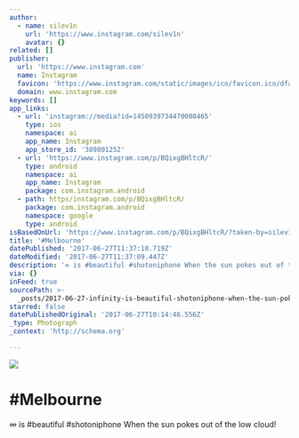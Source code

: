 ```yaml
---
author:
  - name: silev1n
    url: 'https://www.instagram.com/silev1n'
    avatar: {}
related: []
publisher:
  url: 'https://www.instagram.com'
  name: Instagram
  favicon: 'https://www.instagram.com/static/images/ico/favicon.ico/dfa85bb1fd63.ico'
  domain: www.instagram.com
keywords: []
app_links:
  - url: 'instagram://media?id=1450939734470088465'
    type: ios
    namespace: ai
    app_name: Instagram
    app_store_id: '389801252'
  - url: 'https://www.instagram.com/p/BQixgBHltcR/'
    type: android
    namespace: ai
    app_name: Instagram
    package: com.instagram.android
  - path: https/instagram.com/p/BQixgBHltcR/
    package: com.instagram.android
    namespace: google
    type: android
isBasedOnUrl: 'https://www.instagram.com/p/BQixgBHltcR/?taken-by=silev1n'
title: '#Melbourne'
datePublished: '2017-06-27T11:37:10.719Z'
dateModified: '2017-06-27T11:37:09.447Z'
description: '∞ is #beautiful #shotoniphone When the sun pokes out of the low cloud!'
via: {}
inFeed: true
sourcePath: >-
  _posts/2017-06-27-infinity-is-beautiful-shotoniphone-when-the-sun-pokes-out-of-the.md
starred: false
datePublishedOriginal: '2017-06-27T10:14:46.556Z'
_type: Photograph
_context: 'http://schema.org'

---
```

![](https://imgflo.herokuapp.com/graph/2b2431f8e7ba7b0/42eb621d6f35e3913b379cf239336ff6/noop.jpg?input=https%3A%2F%2Fscontent.cdninstagram.com%2Ft51.2885-15%2Fs640x640%2Fsh0.08%2Fe35%2F16585527_1835360440054014_5695746312377466880_n.jpg)

# \#Melbourne

∞ is \#beautiful \#shotoniphone When the sun pokes out of the low cloud!